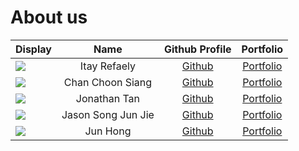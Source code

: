# About us

Display | Name | Github Profile | Portfolio 
--------|:----:|:--------------:|:---------:
![](https://via.placeholder.com/100.png?text=Photo) | Itay Refaely | [Github](https://github.com/itayrefaely) | [Portfolio](docs/team/johndoe.md)
![](https://via.placeholder.com/100.png?text=Photo) | Chan Choon Siang | [Github](https://github.com/ChoonSiang) | [Portfolio](docs/team/johndoe.md)
![](https://via.placeholder.com/100.png?text=Photo) | Jonathan Tan | [Github](https://github.com/Jonoans) | [Portfolio](docs/team/johndoe.md)
![](https://via.placeholder.com/100.png?text=Photo) | Jason Song Jun Jie | [Github](https://github.com/sRanay) | [Portfolio](docs/team/johndoe.md)
![](https://via.placeholder.com/100.png?text=Photo) | Jun Hong | [Github](https://github.com/hooami) | [Portfolio](docs/team/johndoe.md)
